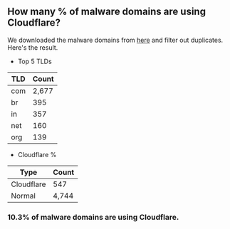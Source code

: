 ## How many % of malware domains are using Cloudflare?


We downloaded the malware domains from [here](https://urlhaus.abuse.ch) and filter out duplicates.
Here's the result.


[//]: # (start replacement)


- Top 5 TLDs

| TLD | Count |
| --- | --- |
| com | 2,677 |
| br | 395 |
| in | 357 |
| net | 160 |
| org | 139 |


- Cloudflare %

| Type | Count |
| --- | --- |
| Cloudflare | 547 |
| Normal | 4,744 |


### 10.3% of malware domains are using Cloudflare.